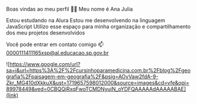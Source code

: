Boas vindas ao meu perfil 💙💙
Meu nome é Ana Julia

Estou estudando na Alura
Estou me desenvolvendo na linguagem JavaScript
Utilizo esse espaço para minha organização e compartilhamento dos meu projetos desenvolvidos

Você pode entrar em contato comigo 📫
0000111411165xsp@al.educacao.sp.gov.br

![https://www.google.com/url?sa=i&url=https%3A%2F%2Fcursinhoparamedicina.com.br%2Fblog%2Fgeografia%2Fpaisagem-em-geografia%2F&psig=AOvVaw2fdA-9-Zkr_MG410dXkkuX&ust=1719657598012000&source=images&cd=vfe&opi=89978449&ved=0CBQQjRxqFwoTCMDNyuiN_oYDFQAAAAAdAAAAABAE](link)
